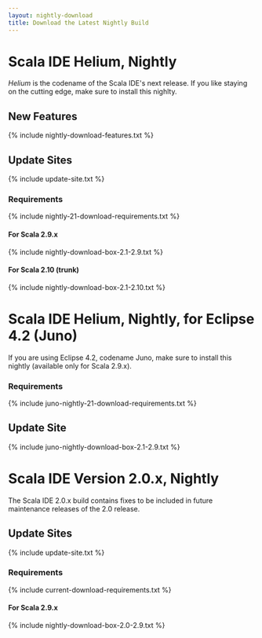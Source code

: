 ```yaml
---
layout: nightly-download
title: Download the Latest Nightly Build
---
```


# Scala IDE Helium, Nightly
*Helium* is the codename of the Scala IDE's next release. If you like staying on the cutting edge, make sure to install this nighlty.

## New Features
{% include nightly-download-features.txt %}

## Update Sites
{% include update-site.txt %}

### Requirements
{% include nightly-21-download-requirements.txt %}

#### For Scala 2.9.x
{% include nightly-download-box-2.1-2.9.txt %}

#### For Scala 2.10 (trunk)
{% include nightly-download-box-2.1-2.10.txt %}

# Scala IDE Helium, Nightly, for Eclipse 4.2 (Juno)
If you are using Eclipse 4.2, codename Juno, make sure to install this nightly (available only for Scala 2.9.x).

### Requirements
{% include juno-nightly-21-download-requirements.txt %}

## Update Site
{% include juno-nightly-download-box-2.1-2.9.txt %}

# Scala IDE Version 2.0.x, Nightly
The Scala IDE 2.0.x build contains fixes to be included in future maintenance releases of the 2.0 release.

## Update Sites
{% include update-site.txt %}

### Requirements
{% include current-download-requirements.txt %}

#### For Scala 2.9.x
{% include nightly-download-box-2.0-2.9.txt %}

